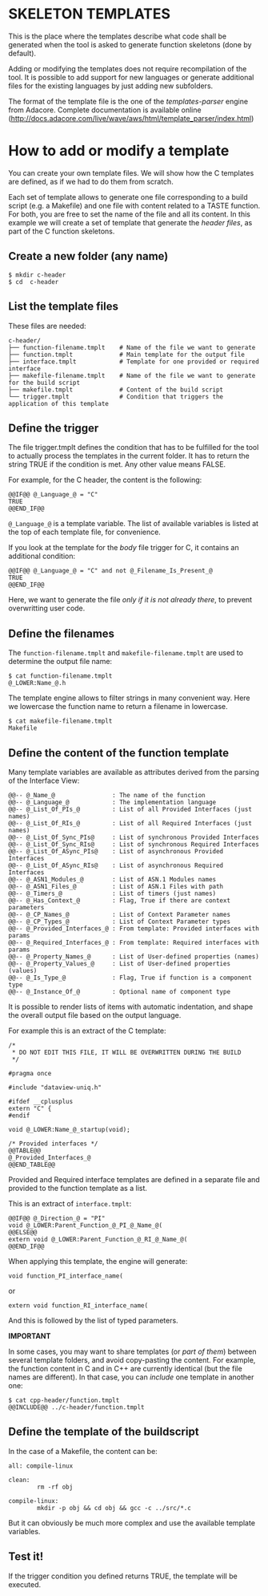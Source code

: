 SKELETON TEMPLATES
==================

This is the place where the templates describe what code shall be generated when the tool is asked to generate function skeletons (done by default).

Adding or modifying the templates does not require recompilation of the tool. It is possible to add support for new languages or generate additional files for the existing languages by just adding new subfolders.

The format of the template file is the one of the _templates-parser_ engine from Adacore. Complete documentation is available online (http://docs.adacore.com/live/wave/aws/html/template_parser/index.html)

How to add or modify a template
==

You can create your own template files. We will show how the C templates are defined, as if we had to do them from scratch.

Each set of template allows to generate one file corresponding to a build script (e.g. a Makefile) and one file with content related to a TASTE function. For both, you are free to set the name of the file and all its content.
In this example we will create a set of template that generate the _header files_, as part of the C function skeletons.

Create a new folder (any name)
--

```
$ mkdir c-header
$ cd  c-header
```

List the template files
--

These files are needed:

```
c-header/
├── function-filename.tmplt    # Name of the file we want to generate
├── function.tmplt             # Main template for the output file
├── interface.tmplt            # Template for one provided or required interface
├── makefile-filename.tmplt    # Name of the file we want to generate for the build script
├── makefile.tmplt             # Content of the build script
└── trigger.tmplt              # Condition that triggers the application of this template
```

Define the trigger
--

The file trigger.tmplt defines the condition that has to be fulfilled for the tool to actually process the templates in the current folder.
It has to return the string TRUE if the condition is met. Any other value means FALSE.

For example, for the C header, the content is the following:

```
@@IF@@ @_Language_@ = "C"
TRUE
@@END_IF@@
```

`@_Language_@` is a template variable. The list of available variables is listed at the top of each template file, for convenience.

If you look at the template for the _body_ file trigger for C, it contains an additional condition:

```
@@IF@@ @_Language_@ = "C" and not @_Filename_Is_Present_@
TRUE
@@END_IF@@
```

Here, we want to generate the file _only if it is not already there_, to prevent overwritting user code.

Define the filenames
--

The `function-filename.tmplt` and `makefile-filename.tmplt` are used to determine the output file name:

```
$ cat function-filename.tmplt
@_LOWER:Name_@.h
```

The template engine allows to filter strings in many convenient way. Here we lowercase the function name to return a filename in lowercase.

```
$ cat makefile-filename.tmplt
Makefile
```

Define the content of the function template
--

Many template variables are available as attributes derived from the parsing of the Interface View:

```
@@-- @_Name_@                : The name of the function
@@-- @_Language_@            : The implementation language
@@-- @_List_Of_PIs_@         : List of all Provided Interfaces (just names)
@@-- @_List_Of_RIs_@         : List of all Required Interfaces (just names)
@@-- @_List_Of_Sync_PIs@     : List of synchronous Provided Interfaces
@@-- @_List_Of_Sync_RIs@     : List of synchronous Required Interfaces
@@-- @_List_Of_ASync_PIs@    : List of asynchronous Provided Interfaces
@@-- @_List_Of_ASync_RIs@    : List of asynchronous Required Interfaces
@@-- @_ASN1_Modules_@        : List of ASN.1 Modules names
@@-- @_ASN1_Files_@          : List of ASN.1 Files with path
@@-- @_Timers_@              : List of timers (just names)
@@-- @_Has_Context_@         : Flag, True if there are context parameters
@@-- @_CP_Names_@            : List of Context Parameter names
@@-- @_CP_Types_@            : List of Context Parameter types
@@-- @_Provided_Interfaces_@ : From template: Provided interfaces with params
@@-- @_Required_Interfaces_@ : From template: Required interfaces with params
@@-- @_Property_Names_@      : List of User-defined properties (names)
@@-- @_Property_Values_@     : List of User-defined properties (values)
@@-- @_Is_Type_@             : Flag, True if function is a component type
@@-- @_Instance_Of_@         : Optional name of component type
```

It is possible to render lists of items with automatic indentation, and shape the overall output file based on the output language.

For example this is an extract of the C template:

```
/*
 * DO NOT EDIT THIS FILE, IT WILL BE OVERWRITTEN DURING THE BUILD
 */

#pragma once

#include "dataview-uniq.h"

#ifdef __cplusplus
extern "C" {
#endif

void @_LOWER:Name_@_startup(void);

/* Provided interfaces */
@@TABLE@@
@_Provided_Interfaces_@
@@END_TABLE@@

```

Provided and Required interface templates are defined in a separate file and provided to the function template as a list.

This is an extract of `interface.tmplt`:

```
@@IF@@ @_Direction_@ = "PI"
void @_LOWER:Parent_Function_@_PI_@_Name_@(
@@ELSE@@
extern void @_LOWER:Parent_Function_@_RI_@_Name_@(
@@END_IF@@
```

When applying this template, the engine will generate:

```
void function_PI_interface_name(
```

or
```
extern void function_RI_interface_name(
```

And this is followed by the list of typed parameters.

**IMPORTANT**

In some cases, you may want to share templates (or _part of them_) between several template folders, and avoid copy-pasting the content. For example, the function content in C and in C++ are currently identical (but the file names are different). In that case, you can _include_ one template in another one:

```
$ cat cpp-header/function.tmplt
@@INCLUDE@@ ../c-header/function.tmplt
```

Define the template of the buildscript
--

In the case of a Makefile, the content can be:

```
all: compile-linux

clean:
        rm -rf obj

compile-linux:
        mkdir -p obj && cd obj && gcc -c ../src/*.c
```

But it can obviously be much more complex and use the available template variables.

Test it!
--

If the trigger condition you defined returns TRUE, the template will be executed.
